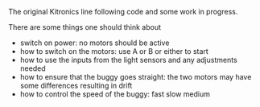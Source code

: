 The original Kitronics line following code and some work in progress.

There are some things one should think about
- switch on power: no motors should be active
- how to switch on the motors: use A or B or either to start
- how to use the inputs from the light sensors and any adjustments needed
- how to ensure that the buggy goes straight: the two motors may have some differences resulting in drift
- how to control the speed of the buggy: fast slow medium